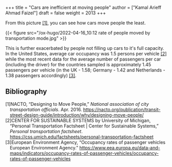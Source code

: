 +++
title = "Cars are inefficient at moving people"
author = ["Kamal Arieff Ahmad Faizel"]
draft = false
weight = 2013
+++

From this picture <a href="#citeproc_bib_item_1">[1]</a>, you can see how cars move people the least.

{{< figure src="/ox-hugo/2022-04-16_10:12 rate of people moved by transportation mode.jpg" >}}

This is further exacerbated by people not filling up cars to it's full capacity. In the United States, average car occupancy was 1.5 persons per vehicle <a href="#citeproc_bib_item_2">[2]</a> while the most recent data for the average number of passengers per car (including the driver) for the countries sampled is approximately 1.45 passengers per vehicle (in the UK - 1.58; Germany - 1.42 and Netherlands - 1.38 passengers accordingly) <a href="#citeproc_bib_item_3">[3]</a>.

## Bibliography

<style>.csl-left-margin{float: left; padding-right: 0em;}
 .csl-right-inline{margin: 0 0 0 1em;}</style><div class="csl-bib-body">
  <div class="csl-entry"><a id="citeproc_bib_item_1"></a>
    <div class="csl-left-margin">[1]</div><div class="csl-right-inline">NACTO, “Designing to Move People,” <i>National association of city transportation officials</i>. Apr. 2016. <a href="https://nacto.org/publication/transit-street-design-guide/introduction/why/designing-move-people/">https://nacto.org/publication/transit-street-design-guide/introduction/why/designing-move-people/</a></div>
  </div>
  <div class="csl-entry"><a id="citeproc_bib_item_2"></a>
    <div class="csl-left-margin">[2]</div><div class="csl-right-inline">CENTER FOR SUSTAINABLE SYSTEMS by University of Michigan, “Personal Transportation Factsheet | Center for Sustainable Systems,” <i>Personal transportation factsheet</i>. <a href="https://css.umich.edu/factsheets/personal-transportation-factsheet">https://css.umich.edu/factsheets/personal-transportation-factsheet</a></div>
  </div>
  <div class="csl-entry"><a id="citeproc_bib_item_3"></a>
    <div class="csl-left-margin">[3]</div><div class="csl-right-inline">European Environment Agency, “Occupancy rates of passenger vehicles European Environment Agency.” <a href="https://www.eea.europa.eu/data-and-maps/indicators/occupancy-rates-of-passenger-vehicles/occupancy-rates-of-passenger-vehicles">https://www.eea.europa.eu/data-and-maps/indicators/occupancy-rates-of-passenger-vehicles/occupancy-rates-of-passenger-vehicles</a></div>
  </div>
</div>
